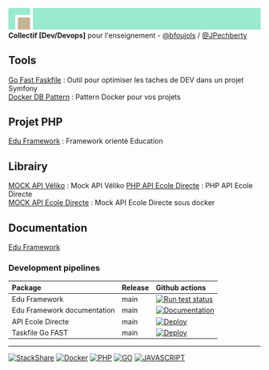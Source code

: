 ![separe](https://github.com/studoo-app/.github/blob/main/profile/studoo-banner-logo.png) \
**Collectif [Dev/Devops]** pour l'enseignement - <a href="https://github.com/bfoujols" target="_blank">@bfoujols</a> / <a href="https://github.com/JPechberty" target="_blank">@JPechberty</a> 

## Tools

[Go Fast Faskfile](https://github.com/studoo-app/go-fast-taskfile) : Outil pour optimiser les taches de DEV dans un projet Symfony \
[Docker DB Pattern](https://github.com/studoo-app/docker-db-pattern) : Pattern Docker pour vos projets


## Projet PHP

[Edu Framework](https://github.com/studoo-app/edu-framework) : Framework orienté Education

## Librairy

[MOCK API Véliko](https://github.com/studoo-app/mock-veliko-api) : Mock API Véliko
[PHP API Ecole Directe](https://github.com/studoo-app/ecole-directe-api) : PHP API Ecole Directe \
[MOCK API Ecole Directe](https://github.com/studoo-app/mock-ecole-directe-api) : Mock API Ecole Directe sous docker

## Documentation

[Edu Framework](https://studoo-app.github.io/edu-framework/)

### Development pipelines

| Package  | Release         | Github actions         |
| :------- | :--------------------- |:--------------------- |
| Edu Framework | main| [![Run test status](https://github.com/studoo-app/edu-framework/actions/workflows/testing.yml/badge.svg?branch=main)](https://github.com/studoo-app/edu-framework) |
| Edu Framework documentation | main | [![Documentation](https://github.com/studoo-app/edu-framework/actions/workflows/documentation.yml/badge.svg)](https://github.com/studoo-app/edu-framework) |
| API Ecole Directe | main | [![Deploy](https://github.com/studoo-app/ecole-directe-api/actions/workflows/testing-php82.yml/badge.svg)](https://github.com/studoo-app/ecole-directe-api) |
| Taskfile Go FAST | main | [![Deploy](https://github.com/studoo-app/go-fast-taskfile/actions/workflows/testing.yml/badge.svg)](https://github.com/studoo-app/go-fast-taskfile) |


____
[![StackShare](http://img.shields.io/badge/tech-stack-0690fa.svg?style=flat)](https://stackshare.io/studoo/studoo)
[![Docker](https://img.shields.io/static/v1?label=&message=Docker&color=2496ED&logo=docker&logoColor=FFFFFF)](https://docker.com/)
[![PHP](https://img.shields.io/static/v1?label=&message=PHP&color=777BB4&logo=php&logoColor=FFFFFF)](https://www.php.net/)
[![GO](https://img.shields.io/static/v1?label=&message=GO&color=76d3fe&logo=go&logoColor=FFFFFF)](https://go.dev/)
[![JAVASCRIPT](https://img.shields.io/static/v1?label=&message=JAVASCRIPT&color=F0DB4F&logo=javascript&logoColor=323330)](https://go.dev/)





